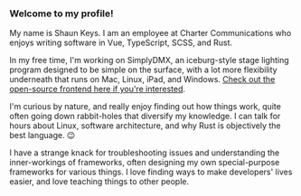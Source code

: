 ### Welcome to my profile!

My name is Shaun Keys. I am an employee at Charter Communications who enjoys writing software in Vue, TypeScript, SCSS, and Rust.

In my free time, I'm working on SimplyDMX, an iceburg-style stage lighting program designed to be simple on the surface, with a lot more flexibility underneath that runs on Mac, Linux, iPad, and Windows. [Check out the open-source frontend here if you're interested](https://github.com/sploders101/simplydmx-ui).

I'm curious by nature, and really enjoy finding out how things work, quite often going down rabbit-holes that diversify my knowledge. I can talk for hours about Linux, software architecture, and why Rust is objectively the best language. 😉

I have a strange knack for troubleshooting issues and understanding the inner-workings of frameworks, often designing my own special-purpose frameworks for various things. I love finding ways to make developers' lives easier, and love teaching things to other people.
